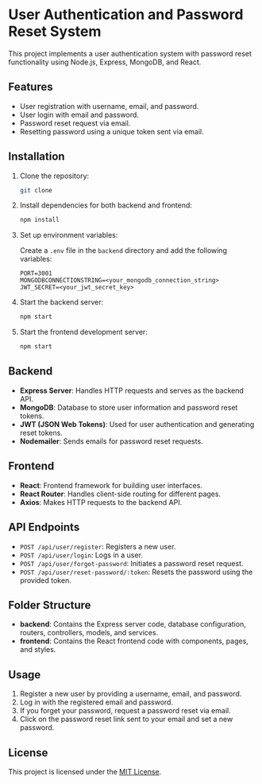 # User Authentication and Password Reset System

This project implements a user authentication system with password reset functionality using Node.js, Express, MongoDB, and React.

## Features

- User registration with username, email, and password.
- User login with email and password.
- Password reset request via email.
- Resetting password using a unique token sent via email.

## Installation

1. Clone the repository:

    ```bash
    git clone 
    ```

2. Install dependencies for both backend and frontend:

    ```bash
    npm install
    ```

3. Set up environment variables:

    Create a `.env` file in the `backend` directory and add the following variables:

    ```plaintext
    PORT=3001
    MONGODBCONNECTIONSTRING=<your_mongodb_connection_string>
    JWT_SECRET=<your_jwt_secret_key>
    ```

4. Start the backend server:

    ```bash
    npm start
    ```

5. Start the frontend development server:

    ```bash
    npm start
    ```

## Backend

- **Express Server**: Handles HTTP requests and serves as the backend API.
- **MongoDB**: Database to store user information and password reset tokens.
- **JWT (JSON Web Tokens)**: Used for user authentication and generating reset tokens.
- **Nodemailer**: Sends emails for password reset requests.

## Frontend

- **React**: Frontend framework for building user interfaces.
- **React Router**: Handles client-side routing for different pages.
- **Axios**: Makes HTTP requests to the backend API.

## API Endpoints

- `POST /api/user/register`: Registers a new user.
- `POST /api/user/login`: Logs in a user.
- `POST /api/user/forgot-password`: Initiates a password reset request.
- `POST /api/user/reset-password/:token`: Resets the password using the provided token.

## Folder Structure

- **backend**: Contains the Express server code, database configuration, routers, controllers, models, and services.
- **frontend**: Contains the React frontend code with components, pages, and styles.

## Usage

1. Register a new user by providing a username, email, and password.
2. Log in with the registered email and password.
3. If you forget your password, request a password reset via email.
4. Click on the password reset link sent to your email and set a new password.

## License

This project is licensed under the [MIT License](LICENSE).
